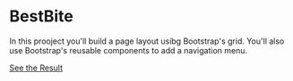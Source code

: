 # BestBite



In this prooject you'll build a page layout usibg Bootstrap's grid. You'll also use Bootstrap's reusable components to add a navigation menu.





[See the Result](https://denishromenko.gitbooks.io/codeacademy_doc/content/html_css_projects/bestbite.html)


